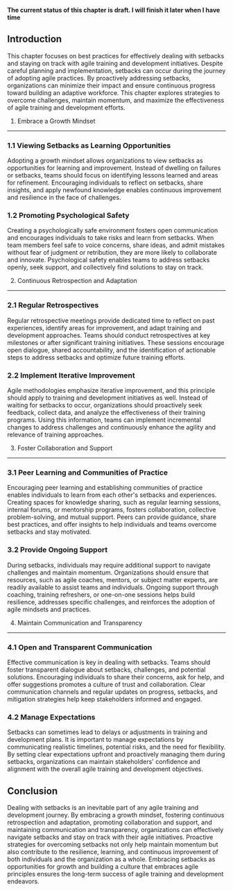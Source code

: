 **The current status of this chapter is draft. I will finish it later when I have time**

Introduction
------------

This chapter focuses on best practices for effectively dealing with setbacks and staying on track with agile training and development initiatives. Despite careful planning and implementation, setbacks can occur during the journey of adopting agile practices. By proactively addressing setbacks, organizations can minimize their impact and ensure continuous progress toward building an adaptive workforce. This chapter explores strategies to overcome challenges, maintain momentum, and maximize the effectiveness of agile training and development efforts.

1. Embrace a Growth Mindset
---------------------------

### 1.1 Viewing Setbacks as Learning Opportunities

Adopting a growth mindset allows organizations to view setbacks as opportunities for learning and improvement. Instead of dwelling on failures or setbacks, teams should focus on identifying lessons learned and areas for refinement. Encouraging individuals to reflect on setbacks, share insights, and apply newfound knowledge enables continuous improvement and resilience in the face of challenges.

### 1.2 Promoting Psychological Safety

Creating a psychologically safe environment fosters open communication and encourages individuals to take risks and learn from setbacks. When team members feel safe to voice concerns, share ideas, and admit mistakes without fear of judgment or retribution, they are more likely to collaborate and innovate. Psychological safety enables teams to address setbacks openly, seek support, and collectively find solutions to stay on track.

2. Continuous Retrospection and Adaptation
------------------------------------------

### 2.1 Regular Retrospectives

Regular retrospective meetings provide dedicated time to reflect on past experiences, identify areas for improvement, and adapt training and development approaches. Teams should conduct retrospectives at key milestones or after significant training initiatives. These sessions encourage open dialogue, shared accountability, and the identification of actionable steps to address setbacks and optimize future training efforts.

### 2.2 Implement Iterative Improvement

Agile methodologies emphasize iterative improvement, and this principle should apply to training and development initiatives as well. Instead of waiting for setbacks to occur, organizations should proactively seek feedback, collect data, and analyze the effectiveness of their training programs. Using this information, teams can implement incremental changes to address challenges and continuously enhance the agility and relevance of training approaches.

3. Foster Collaboration and Support
-----------------------------------

### 3.1 Peer Learning and Communities of Practice

Encouraging peer learning and establishing communities of practice enables individuals to learn from each other's setbacks and experiences. Creating spaces for knowledge sharing, such as regular learning sessions, internal forums, or mentorship programs, fosters collaboration, collective problem-solving, and mutual support. Peers can provide guidance, share best practices, and offer insights to help individuals and teams overcome setbacks and stay motivated.

### 3.2 Provide Ongoing Support

During setbacks, individuals may require additional support to navigate challenges and maintain momentum. Organizations should ensure that resources, such as agile coaches, mentors, or subject matter experts, are readily available to assist teams and individuals. Ongoing support through coaching, training refreshers, or one-on-one sessions helps build resilience, addresses specific challenges, and reinforces the adoption of agile mindsets and practices.

4. Maintain Communication and Transparency
------------------------------------------

### 4.1 Open and Transparent Communication

Effective communication is key in dealing with setbacks. Teams should foster transparent dialogue about setbacks, challenges, and potential solutions. Encouraging individuals to share their concerns, ask for help, and offer suggestions promotes a culture of trust and collaboration. Clear communication channels and regular updates on progress, setbacks, and mitigation strategies help keep stakeholders informed and engaged.

### 4.2 Manage Expectations

Setbacks can sometimes lead to delays or adjustments in training and development plans. It is important to manage expectations by communicating realistic timelines, potential risks, and the need for flexibility. By setting clear expectations upfront and proactively managing them during setbacks, organizations can maintain stakeholders' confidence and alignment with the overall agile training and development objectives.

Conclusion
----------

Dealing with setbacks is an inevitable part of any agile training and development journey. By embracing a growth mindset, fostering continuous retrospection and adaptation, promoting collaboration and support, and maintaining communication and transparency, organizations can effectively navigate setbacks and stay on track with their agile initiatives. Proactive strategies for overcoming setbacks not only help maintain momentum but also contribute to the resilience, learning, and continuous improvement of both individuals and the organization as a whole. Embracing setbacks as opportunities for growth and building a culture that embraces agile principles ensures the long-term success of agile training and development endeavors.
